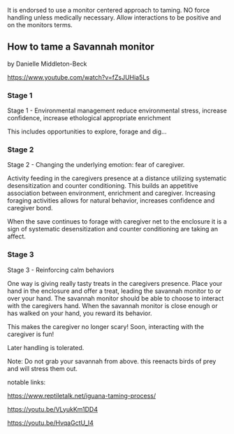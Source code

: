 It is endorsed to use a monitor centered approach to taming. NO force handling unless medically necessary. Allow interactions to be positive and on the monitors terms.

## How to tame a Savannah monitor 

by Danielle Middleton-Beck 

https://www.youtube.com/watch?v=fZsJUHia5Ls

### Stage 1

Stage 1 - Environmental management reduce environmental stress, increase confidence, increase ethological appropriate enrichment

This includes opportunities to explore, forage and dig...

### Stage 2

Stage 2 - Changing the underlying emotion: fear of caregiver.

Activity feeding in the caregivers presence at a distance utilizing systematic desensitization and counter conditioning. This builds an appetitive association between environment, enrichment and caregiver. Increasing foraging activities allows for natural behavior, increases confidence and caregiver bond.

When the save continues to forage with caregiver net to the enclosure it is a sign of systematic desensitization and counter conditioning are taking an affect.

### Stage 3

Stage 3 - Reinforcing calm behaviors

One way is giving really tasty treats in the caregivers presence. 
Place your hand in the enclosure and offer a treat, leading the savannah monitor to or over your hand. The savannah monitor should be able to choose to interact with the caregivers hand. When the savannah monitor is close enough or has walked on your hand, you reward its behavior. 

This makes the caregiver no longer scary! Soon, interacting with the caregiver is fun!

Later handling is tolerated.

Note: Do not grab your savannah from above. this reenacts birds of prey and will stress them out.

notable links:

https://www.reptiletalk.net/iguana-taming-process/

https://youtu.be/VLyukKm1DD4

https://youtu.be/HvqaGctU_I4
